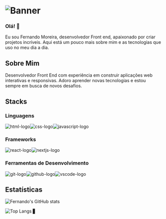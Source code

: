 # ![Banner](https://www.linkedin.com/in/feryamaha/overlay/background-image/)

### Olá! 👋

Eu sou Fernando Moreira, desenvolvedor Front end, apaixonado por criar projetos incríveis. Aqui está um pouco mais sobre mim e as tecnologias que uso no meu dia a dia.

## Sobre Mim

Desenvolvedor Front End com experiência em construir aplicações web interativas e responsivas. Adoro aprender novas tecnologias e estou sempre em busca de novos desafios.

## Stacks

### Linguagens

<div style="display: flex; flex-direction: row;">
  <img src="https://img.shields.io/badge/HTML5-E34F26?style=for-the-badge&logo=html5&logoColor=white" alt="html-logo" />
  <img src="https://img.shields.io/badge/CSS3-1572B6?style=for-the-badge&logo=css3&logoColor=white" alt="css-logo" />
  <img src="https://img.shields.io/badge/JavaScript-323330?style=for-the-badge&logo=javascript&logoColor=F7DF1E" alt="javascript-logo" />
</div>

### Frameworks

<div style="display: flex; flex-direction: row;">
  <img src="https://img.shields.io/badge/React-20232A?style=for-the-badge&logo=react&logoColor=61DAFB" alt="react-logo" />
  <img src="https://img.shields.io/badge/Next.js-000000?style=for-the-badge&logo=nextdotjs&logoColor=white" alt="nextjs-logo" />
</div>

### Ferramentas de Desenvolvimento

<div style="display: flex; flex-direction: row;">
  <img src="https://img.shields.io/badge/Git-F05032?style=for-the-badge&logo=git&logoColor=white" alt="git-logo" />
  <img src="https://img.shields.io/badge/GitHub-100000?style=for-the-badge&logo=github&logoColor=white" alt="github-logo" />
  <img src="https://img.shields.io/badge/Visual_Studio_Code-0078d7?style=for-the-badge&logo=visual%20studio%20code&logoColor=white" alt="vscode-logo" />
</div>

## Estatísticas

![Fernando's GitHub stats](https://github-readme-stats.vercel.app/api?username=feryamaha&show_icons=true&theme=radical)

![Top Langs](https://github-readme-stats.vercel.app/api/top-langs/?username=feryamaha&layout=compact&theme) ▋
